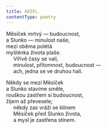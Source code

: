 ```yaml
---
title: XXIX\.
contentType: poetry
---
```


Měsíček mrtvý — budoucnost,  
a Slunko — minulost naše,  
mezi oběma polétá  
myšlénka života plaše.  
     Vířivě časy se valí,  
     minulost, přítomnost, budoucnost —  
     ach, jedna se ve druhou halí.

  

Někdy se mezi Měsíček  
a Slunko stavíme směle,  
rouškou zastřem si budoucnost,  
žijem až převesele;  
     někdy zas vráží se klínem  
     Měsíček před Slunko života,  
     a mysl je zastřena stínem.
